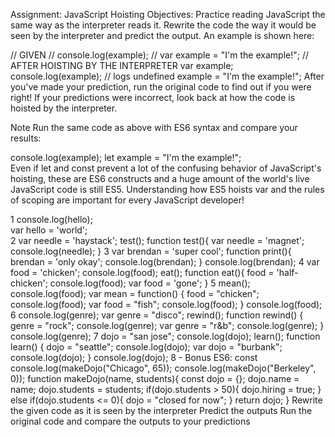 Assignment: JavaScript Hoisting
Objectives:
Practice reading JavaScript the same way as the interpreter reads it.
Rewrite the code the way it would be seen by the interpreter and predict the output. An example is shown here:

// GIVEN
// console.log(example);
// var example = "I'm the example!";
// AFTER HOISTING BY THE INTERPRETER
var example;
console.log(example); // logs undefined
example = "I'm the example!";
After you've made your prediction, run the original code to find out if you were right! If your predictions were incorrect, look back at how the code is hoisted by the interpreter.

Note
Run the same code as above with ES6 syntax and compare your results:

console.log(example);
let example = "I'm the example!";    
Even if let and const prevent a lot of the confusing behavior of JavaScript's hoisting, these are ES6 constructs and a huge amount of the world's live JavaScript code is still ES5. Understanding how ES5 hoists var and the rules of scoping are important for every JavaScript developer!

1
console.log(hello);                                   
var hello = 'world';                                 
2
var needle = 'haystack';
test();
function test(){
	var needle = 'magnet';
	console.log(needle);
}
3
var brendan = 'super cool';
function print(){
	brendan = 'only okay';
	console.log(brendan);
}
console.log(brendan);
4
var food = 'chicken';
console.log(food);
eat();
function eat(){
	food = 'half-chicken';
	console.log(food);
	var food = 'gone';
}
5
mean();
console.log(food);
var mean = function() {
	food = "chicken";
	console.log(food);
	var food = "fish";
	console.log(food);
}
console.log(food);
6
console.log(genre);
var genre = "disco";
rewind();
function rewind() {
	genre = "rock";
	console.log(genre);
	var genre = "r&b";
	console.log(genre);
}
console.log(genre);
7
dojo = "san jose";
console.log(dojo);
learn();
function learn() {
	dojo = "seattle";
	console.log(dojo);
	var dojo = "burbank";
	console.log(dojo);
}
console.log(dojo);
8 - Bonus ES6: const
console.log(makeDojo("Chicago", 65));
console.log(makeDojo("Berkeley", 0));
function makeDojo(name, students){
        const dojo = {};
        dojo.name = name;
        dojo.students = students;
        if(dojo.students > 50){
            dojo.hiring = true;
        }
        else if(dojo.students <= 0){
            dojo = "closed for now";
        }
        return dojo;
}
 Rewrite the given code as it is seen by the interpreter
 Predict the outputs
 Run the original code and compare the outputs to your predictions
